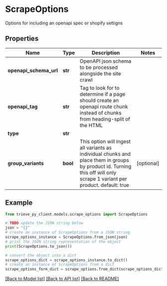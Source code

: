 # ScrapeOptions

Options for including an openapi spec or shopify settigns

## Properties

Name | Type | Description | Notes
------------ | ------------- | ------------- | -------------
**openapi_schema_url** | **str** | OpenAPI json schema to be processed alongside the site crawl | 
**openapi_tag** | **str** | Tag to look for to determine if a page should create an openapi route chunk instead of chunks from heading-split of the HTML | 
**type** | **str** |  | 
**group_variants** | **bool** | This option will ingest all variants as individual chunks and place them in groups by product id. Turning this off will only scrape 1 variant per product. default: true | [optional] 

## Example

```python
from trieve_py_client.models.scrape_options import ScrapeOptions

# TODO update the JSON string below
json = "{}"
# create an instance of ScrapeOptions from a JSON string
scrape_options_instance = ScrapeOptions.from_json(json)
# print the JSON string representation of the object
print(ScrapeOptions.to_json())

# convert the object into a dict
scrape_options_dict = scrape_options_instance.to_dict()
# create an instance of ScrapeOptions from a dict
scrape_options_form_dict = scrape_options.from_dict(scrape_options_dict)
```
[[Back to Model list]](../README.md#documentation-for-models) [[Back to API list]](../README.md#documentation-for-api-endpoints) [[Back to README]](../README.md)


